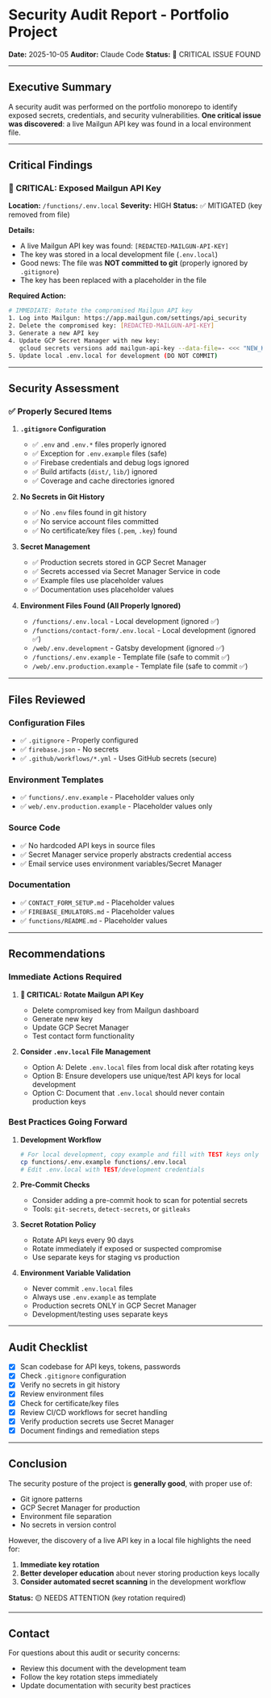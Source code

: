# Security Audit Report - Portfolio Project

**Date:** 2025-10-05
**Auditor:** Claude Code
**Status:** 🔴 CRITICAL ISSUE FOUND

---

## Executive Summary

A security audit was performed on the portfolio monorepo to identify exposed secrets, credentials, and security vulnerabilities. **One critical issue was discovered**: a live Mailgun API key was found in a local environment file.

---

## Critical Findings

### 🔴 CRITICAL: Exposed Mailgun API Key

**Location:** `/functions/.env.local`
**Severity:** HIGH
**Status:** ✅ MITIGATED (key removed from file)

**Details:**
- A live Mailgun API key was found: `[REDACTED-MAILGUN-API-KEY]`
- The key was stored in a local development file (`.env.local`)
- Good news: The file was **NOT committed to git** (properly ignored by `.gitignore`)
- The key has been replaced with a placeholder in the file

**Required Action:**
```bash
# IMMEDIATE: Rotate the compromised Mailgun API key
1. Log into Mailgun: https://app.mailgun.com/settings/api_security
2. Delete the compromised key: [REDACTED-MAILGUN-API-KEY]
3. Generate a new API key
4. Update GCP Secret Manager with new key:
   gcloud secrets versions add mailgun-api-key --data-file=- <<< "NEW_KEY_HERE"
5. Update local .env.local for development (DO NOT COMMIT)
```

---

## Security Assessment

### ✅ Properly Secured Items

1. **`.gitignore` Configuration**
   - ✅ `.env` and `.env.*` files properly ignored
   - ✅ Exception for `.env.example` files (safe)
   - ✅ Firebase credentials and debug logs ignored
   - ✅ Build artifacts (`dist/`, `lib/`) ignored
   - ✅ Coverage and cache directories ignored

2. **No Secrets in Git History**
   - ✅ No `.env` files found in git history
   - ✅ No service account files committed
   - ✅ No certificate/key files (`.pem`, `.key`) found

3. **Secret Management**
   - ✅ Production secrets stored in GCP Secret Manager
   - ✅ Secrets accessed via Secret Manager Service in code
   - ✅ Example files use placeholder values
   - ✅ Documentation uses placeholder values

4. **Environment Files Found (All Properly Ignored)**
   - `/functions/.env.local` - Local development (ignored ✅)
   - `/functions/contact-form/.env.local` - Local development (ignored ✅)
   - `/web/.env.development` - Gatsby development (ignored ✅)
   - `/functions/.env.example` - Template file (safe to commit ✅)
   - `/web/.env.production.example` - Template file (safe to commit ✅)

---

## Files Reviewed

### Configuration Files
- ✅ `.gitignore` - Properly configured
- ✅ `firebase.json` - No secrets
- ✅ `.github/workflows/*.yml` - Uses GitHub secrets (secure)

### Environment Templates
- ✅ `functions/.env.example` - Placeholder values only
- ✅ `web/.env.production.example` - Placeholder values only

### Source Code
- ✅ No hardcoded API keys in source files
- ✅ Secret Manager service properly abstracts credential access
- ✅ Email service uses environment variables/Secret Manager

### Documentation
- ✅ `CONTACT_FORM_SETUP.md` - Placeholder values
- ✅ `FIREBASE_EMULATORS.md` - Placeholder values
- ✅ `functions/README.md` - Placeholder values

---

## Recommendations

### Immediate Actions Required

1. **🔴 CRITICAL: Rotate Mailgun API Key**
   - Delete compromised key from Mailgun dashboard
   - Generate new key
   - Update GCP Secret Manager
   - Test contact form functionality

2. **Consider `.env.local` File Management**
   - Option A: Delete `.env.local` files from local disk after rotating keys
   - Option B: Ensure developers use unique/test API keys for local development
   - Option C: Document that `.env.local` should never contain production keys

### Best Practices Going Forward

1. **Development Workflow**
   ```bash
   # For local development, copy example and fill with TEST keys only
   cp functions/.env.example functions/.env.local
   # Edit .env.local with TEST/development credentials
   ```

2. **Pre-Commit Checks**
   - Consider adding a pre-commit hook to scan for potential secrets
   - Tools: `git-secrets`, `detect-secrets`, or `gitleaks`

3. **Secret Rotation Policy**
   - Rotate API keys every 90 days
   - Rotate immediately if exposed or suspected compromise
   - Use separate keys for staging vs production

4. **Environment Variable Validation**
   - Never commit `.env.local` files
   - Always use `.env.example` as template
   - Production secrets ONLY in GCP Secret Manager
   - Development/testing uses separate keys

---

## Audit Checklist

- [x] Scan codebase for API keys, tokens, passwords
- [x] Check `.gitignore` configuration
- [x] Verify no secrets in git history
- [x] Review environment files
- [x] Check for certificate/key files
- [x] Review CI/CD workflows for secret handling
- [x] Verify production secrets use Secret Manager
- [x] Document findings and remediation steps

---

## Conclusion

The security posture of the project is **generally good**, with proper use of:
- Git ignore patterns
- GCP Secret Manager for production
- Environment file separation
- No secrets in version control

However, the discovery of a live API key in a local file highlights the need for:
1. **Immediate key rotation**
2. **Better developer education** about never storing production keys locally
3. **Consider automated secret scanning** in the development workflow

**Status:** 🟡 NEEDS ATTENTION (key rotation required)

---

## Contact

For questions about this audit or security concerns:
- Review this document with the development team
- Follow the key rotation steps immediately
- Update documentation with security best practices

